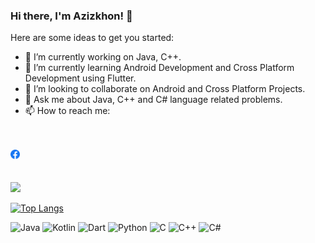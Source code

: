 ### Hi there, I'm Azizkhon! 👋


Here are some ideas to get you started:

- 🔭 I’m currently working on Java, C++.
- 🌱 I’m currently learning Android Development and Cross Platform Development using Flutter.
- 👯 I’m looking to collaborate on Android and Cross Platform Projects.
- 💬 Ask me about Java, C++ and C# language related problems. 
- 📫 How to reach me: 
<code>
<a href="https://www.facebook.com/profile.php?id=100007670862363">
<img  margin-left="5%" width="3%" src="https://raw.githubusercontent.com/github/explore/9adcff6afda303fb7fcead92954bad819fa7a4bd/topics/facebook/facebook.png"></a>
</code>
<code>
<a href="https://mail.google.com/mail/u/0/#inbox?compose=CllgCJqZhkkwHzRtzkzzJTpQdCHLMwWnrNWJtKdmpXLGGtZsBmjJRsrwNRLDHvCfXHgBLLMVBZg">
<img  margin-left="5%" width="3%" src="https://user-images.githubusercontent.com/5141132/50740364-7ea80880-1217-11e9-8faf-2348e31beedd.png"></a>
</code>

[![Top Langs](https://github-readme-stats.vercel.app/api/top-langs/?username=azizkhon1612&layout=compact)](https://github.com/azizkhon1612)

![Java](https://img.shields.io/badge/java-%23ED8B00.svg?style=for-the-badge&logo=java&logoColor=white)
![Kotlin](https://img.shields.io/badge/kotlin-%230095D5.svg?style=for-the-badge&logo=kotlin&logoColor=white)
![Dart](https://img.shields.io/badge/dart-%230175C2.svg?style=for-the-badge&logo=dart&logoColor=white)
![Python](https://img.shields.io/badge/python-3670A0?style=for-the-badge&logo=python&logoColor=ffdd54)
![C](https://img.shields.io/badge/c-%2300599C.svg?style=for-the-badge&logo=c&logoColor=white)
![C++](https://img.shields.io/badge/c++-%2300599C.svg?style=for-the-badge&logo=c%2B%2B&logoColor=white)
![C#](https://img.shields.io/badge/c%23-%23239120.svg?style=for-the-badge&logo=c-sharp&logoColor=white)


